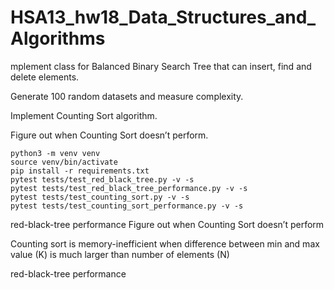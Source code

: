 # HSA13_hw18_Data_Structures_and_Algorithms

mplement class for Balanced Binary Search Tree that can insert, find and delete elements.

Generate 100 random datasets and measure complexity.

Implement Counting Sort algorithm.

Figure out when Counting Sort doesn’t perform.

```
python3 -m venv venv
source venv/bin/activate
pip install -r requirements.txt
pytest tests/test_red_black_tree.py -v -s
pytest tests/test_red_black_tree_performance.py -v -s
pytest tests/test_counting_sort.py -v -s
pytest tests/test_counting_sort_performance.py -v -s
```

red-black-tree performance
Figure out when Counting Sort doesn’t perform

Counting sort is memory-inefficient when difference between min and max value (K) is much larger than number of elements (N)

red-black-tree performance
